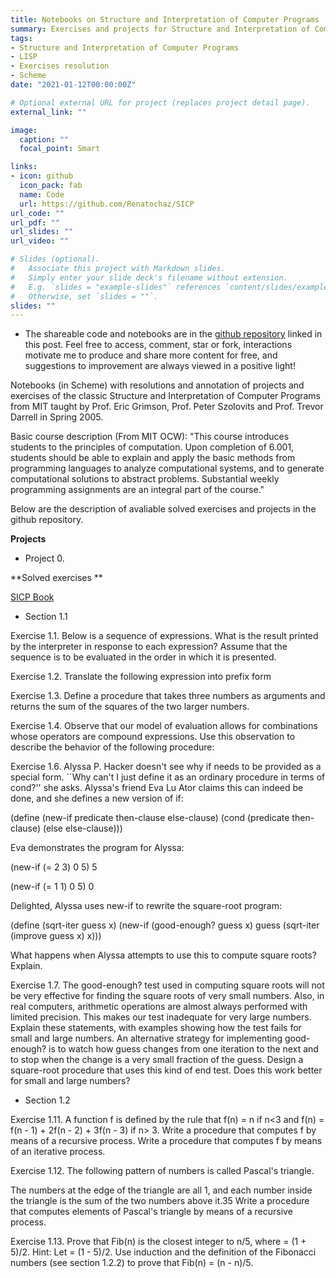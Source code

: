 ```yaml
---
title: Notebooks on Structure and Interpretation of Computer Programs
summary: Exercises and projects for Structure and Interpretation of Computer Programs in LISP.
tags: 
- Structure and Interpretation of Computer Programs
- LISP
- Exercises resolution
- Scheme
date: "2021-01-12T00:00:00Z"

# Optional external URL for project (replaces project detail page).
external_link: ""

image:
  caption: ""
  focal_point: Smart

links:
- icon: github
  icon_pack: fab
  name: Code
  url: https://github.com/Renatochaz/SICP
url_code: ""
url_pdf: ""
url_slides: ""
url_video: ""

# Slides (optional).
#   Associate this project with Markdown slides.
#   Simply enter your slide deck's filename without extension.
#   E.g. `slides = "example-slides"` references `content/slides/example-slides.md`.
#   Otherwise, set `slides = ""`.
slides: ""
---
```

* The shareable code and notebooks are in the [github repository](https://github.com/Renatochaz/SICP) linked in this post. Feel free to access, comment, star or fork, interactions motivate me to produce and share more content for free, and suggestions to improvement are always viewed in a positive light! 

Notebooks (in Scheme) with resolutions and annotation of projects and exercises of the classic Structure and Interpretation of Computer Programs from MIT taught by Prof. Eric Grimson, Prof. Peter Szolovits and Prof. Trevor Darrell in Spring 2005.

Basic course description (From MIT OCW): 
"This course introduces students to the principles of computation. Upon completion of 6.001, students should be able to explain and apply the basic methods from programming languages to analyze computational systems, and to generate computational solutions to abstract problems. Substantial weekly programming assignments are an integral part of the course."

Below are the description of avaliable solved exercises and projects in the github repository.

**Projects**

- Project 0.

**Solved exercises **

[SICP Book](https://mitpress.mit.edu/sites/default/files/sicp/full-text/book/book.html)

- Section 1.1

Exercise 1.1. Below is a sequence of expressions. What is the result printed by the interpreter in response to each expression? Assume that the sequence is to be evaluated in the order in which it is presented.

Exercise 1.2.  Translate the following expression into prefix form

Exercise 1.3.  Define a procedure that takes three numbers as arguments and returns the sum of the squares of the two larger numbers.

Exercise 1.4.  Observe that our model of evaluation allows for combinations whose operators are compound expressions. Use this observation to describe the behavior of the following procedure:

Exercise 1.6.  Alyssa P. Hacker doesn't see why if needs to be provided as a special form. ``Why can't I just define it as an ordinary procedure in terms of cond?'' she asks. Alyssa's friend Eva Lu Ator claims this can indeed be done, and she defines a new version of if:

(define (new-if predicate then-clause else-clause)
  (cond (predicate then-clause)
        (else else-clause)))

Eva demonstrates the program for Alyssa:

(new-if (= 2 3) 0 5)
5

(new-if (= 1 1) 0 5)
0

Delighted, Alyssa uses new-if to rewrite the square-root program:

(define (sqrt-iter guess x)
  (new-if (good-enough? guess x)
          guess
          (sqrt-iter (improve guess x)
                     x)))

What happens when Alyssa attempts to use this to compute square roots? Explain.

Exercise 1.7.  The good-enough? test used in computing square roots will not be very effective for finding the square roots of very small numbers. Also, in real computers, arithmetic operations are almost always performed with limited precision. This makes our test inadequate for very large numbers. Explain these statements, with examples showing how the test fails for small and large numbers. An alternative strategy for implementing good-enough? is to watch how guess changes from one iteration to the next and to stop when the change is a very small fraction of the guess. Design a square-root procedure that uses this kind of end test. Does this work better for small and large numbers?


- Section 1.2

Exercise 1.11.  A function f is defined by the rule that f(n) = n if n<3 and f(n) = f(n - 1) + 2f(n - 2) + 3f(n - 3) if n> 3. Write a procedure that computes f by means of a recursive process. Write a procedure that computes f by means of an iterative process.

Exercise 1.12.  The following pattern of numbers is called Pascal's triangle.


The numbers at the edge of the triangle are all 1, and each number inside the triangle is the sum of the two numbers above it.35 Write a procedure that computes elements of Pascal's triangle by means of a recursive process.

Exercise 1.13.  Prove that Fib(n) is the closest integer to n/5, where  = (1 + 5)/2. Hint: Let  = (1 - 5)/2. Use induction and the definition of the Fibonacci numbers (see section 1.2.2) to prove that Fib(n) = (n - n)/5.





